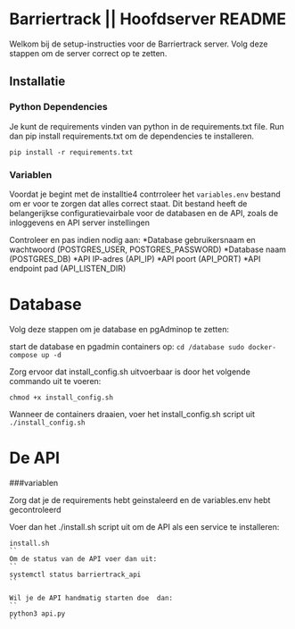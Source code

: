 # Barriertrack || Hoofdserver README

Welkom bij de setup-instructies voor de Barriertrack server. Volg deze stappen om de server correct op te zetten.

## Installatie

### Python Dependencies
Je kunt de requirements vinden van python in de requirements.txt file. Run dan pip install requirements.txt om de dependencies te installeren.

``
pip install -r requirements.txt
``

### Variablen
Voordat je begint met de installtie4 contrroleer het ``variables.env`` bestand om er voor te zorgen dat alles correct staat. Dit bestand heeft de belangerijkse configuratievairbale voor de databasen en de API, zoals de inloggevens en API server instellingen

Controleer en pas indien nodig aan:
*Database gebruikersnaam en wachtwoord (POSTGRES_USER, POSTGRES_PASSWORD)
*Database naam (POSTGRES_DB)
*API IP-adres (API_IP)
*API poort (API_PORT)
*API endpoint pad (API_LISTEN_DIR)

# Database
Volg deze stappen om je database en pgAdminop te zetten:

start de database en pgadmin containers op:
``
cd /database
sudo docker-compose up -d 
``

Zorg ervoor dat install_config.sh uitvoerbaar is door het volgende commando uit te voeren:

``
chmod +x install_config.sh
``

Wanneer de containers draaien, voer het install_config.sh script uit 
``
./install_config.sh
``


# De API

###variablen

Zorg dat je de requirements hebt geinstaleerd en de variables.env hebt gecontroleerd

Voer dan het ./install.sh script uit om de API als een service te installeren:
```
install.sh
``
Om de status van de API voer dan uit:
``
systemctl status barriertrack_api
``

Wil je de API handmatig starten doe  dan:
``
python3 api.py 
``



